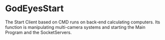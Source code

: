 # GodEyesStart

The Start Client based on CMD runs on back-end calculating computers. Its function is manipulating multi-camera systems and starting the Main Program and the SocketServers.